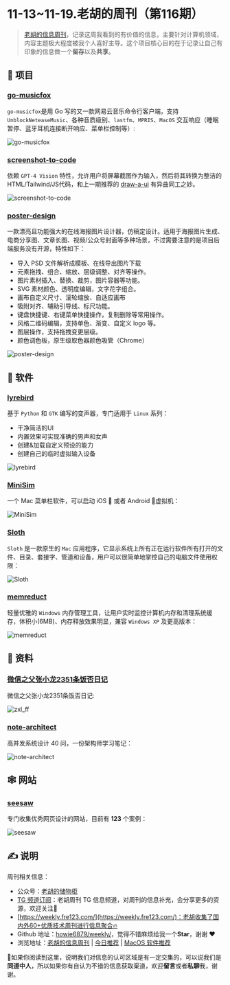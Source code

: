 # 11-13~11-19.老胡的周刊（第116期）

> [老胡的信息周刊](https://weekly.howie6879.com/)，记录这周我看到的有价值的信息，主要针对计算机领域，内容主题极大程度被我个人喜好主导。这个项目核心目的在于记录让自己有印象的信息做一个**留存**以及**共享**。

## 🎯 项目

### [go-musicfox](https://github.com/go-musicfox/go-musicfox)

`go-musicfox`是用 Go 写的又一款网易云音乐命令行客户端，支持 `UnblockNeteaseMusic`、各种音质级别、`lastfm`、`MPRIS`、`MacOS` 交互响应（睡眠暂停、蓝牙耳机连接断开响应、菜单栏控制等）:

![go-musicfox](https://images-1252557999.file.myqcloud.com/uPic/go-musicfox.png)

### [screenshot-to-code](https://github.com/abi/screenshot-to-code)

依赖 `GPT-4 Vision` 特性，允许用户将屏幕截图作为输入，然后将其转换为整洁的HTML/Tailwind/JS代码，和上一期推荐的 [draw-a-ui](https://weekly.howie6879.com/2023/11-06~11-11.%E8%80%81%E8%83%A1%E7%9A%84%E5%91%A8%E5%88%8A%EF%BC%88%E7%AC%AC115%E6%9C%9F%EF%BC%89.html) 有异曲同工之妙。

![screenshot-to-code](https://images-1252557999.file.myqcloud.com/uPic/screenshot-to-code.jpg)

### [poster-design](https://github.com/palxiao/poster-design)

一款漂亮且功能强大的在线海报图片设计器，仿稿定设计。适用于海报图片生成、电商分享图、文章长图、视频/公众号封面等多种场景，不过需要注意的是项目后端服务没有开源，特性如下：

- 导入 PSD 文件解析成模板、在线导出图片下载
- 元素拖拽、组合、缩放、层级调整、对齐等操作。
- 图片素材插入、替换、裁剪，图片容器等功能。
- SVG 素材颜色、透明度编辑，文字花字组合。
- 画布自定义尺寸、滚轮缩放、自适应画布
- 吸附对齐、辅助引导线、标尺功能。
- 键盘快捷键、右键菜单快捷操作，复制删除等常用操作。
- 风格二维码编辑，支持单色、渐变、自定义 logo 等。
- 图层操作，支持拖拽变更层级。
- 颜色调色板，原生级取色器颜色吸管（Chrome）

![poster-design](https://images-1252557999.file.myqcloud.com/uPic/poster-design.jpg)

## 🤖 软件

### [lyrebird](https://github.com/lyrebird-voice-changer/lyrebird)

基于 `Python` 和 `GTK` 编写的变声器，专门适用于 `Linux` 系列：

- 干净简洁的UI
- 内置效果可实现准确的男声和女声
- 创建&加载自定义预设的能力
- 创建自己的临时虚拟输入设备

![lyrebird](https://images-1252557999.file.myqcloud.com/uPic/lyrebird.png)

### [MiniSim](https://github.com/okwasniewski/MiniSim)

一个 Mac 菜单栏软件，可以启动 iOS  或者 Android 🤖虚拟机：

![MiniSim](https://images-1252557999.file.myqcloud.com/uPic/MiniSim.png)

### [Sloth](https://github.com/sveinbjornt/Sloth)

`Sloth` 是一款原生的 `Mac` 应用程序，它显示系统上所有正在运行软件所有打开的文件、目录、套接字、管道和设备，用户可以很简单地掌控自己的电脑文件使用权限：

![Sloth](https://images-1252557999.file.myqcloud.com/uPic/Sloth.jpeg)

### [memreduct](https://github.com/henrypp/memreduct)

轻量优雅的 `Windows` 内存管理工具，让用户实时监控计算机内存和清理系统缓存，体积小(6MB)、内存释放效果明显，兼容 `Windows XP` 及更高版本：

![memreduct](https://images-1252557999.file.myqcloud.com/uPic/memreduct.jpg)

## 👀 资料

### [微信之父张小龙2351条饭否日记](https://docs.qq.com/doc/DWUVKZERkeGFLckp6?dver=)

微信之父张小龙2351条饭否日记:

![zxl_ff](https://images-1252557999.file.myqcloud.com/uPic/zxl_ff.jpg)

### [note-architect](https://zq99299.github.io/note-architect/hc/)

高并发系统设计 40 问，一份架构师学习笔记：

![note-architect](https://images-1252557999.file.myqcloud.com/uPic/note-architect.jpg)

## 🕸 网站

### [seesaw](https://www.seesaw.website/)

专门收集优秀网页设计的网站，目前有 **123** 个案例：

![seesaw](https://images-1252557999.file.myqcloud.com/uPic/seesaw.jpg)

## ✍️ 说明

周刊相关信息：

- 公众号：[老胡的储物柜](https://images-1252557999.file.myqcloud.com/uPic/ETIbMe.jpg)
- [TG 频道订阅](https://t.me/howie_weekly)：老胡周刊 TG 信息频道，对周刊的信息补充，会分享更多的资源，欢迎关注👏
- [https://weekly.fre123.com/](https://weekly.fre123.com/)：老胡收集了国内外60+优质技术周刊进行信息聚合🔥
- Github 地址：[howie6879/weekly/](https://github.com/howie6879/weekly/)，觉得不错麻烦给我一个**Star**，谢谢 ❤️
- 浏览地址：[老胡的信息周刊](https://weekly.howie6879.com) | [今日推荐](https://weekly.howie6879.com/recommend/index.html) | [MacOS 软件推荐](https://weekly.howie6879.com/soft/mac.html)

🙌如果你阅读到这里，说明我们对信息的认可区域是有一定交集的，可以说我们是**同道中人**，所以如果你有自认为不错的信息获取渠道，欢迎**留言**或者**私聊**我，谢谢。
